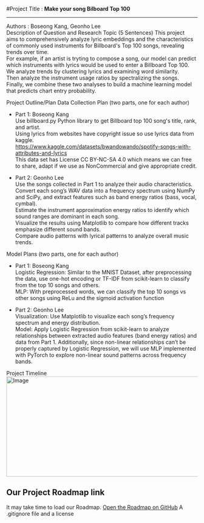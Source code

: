 #Project Title : **Make your song Bilboard Top 100**  
<hr>
Authors : Boseong Kang, Geonho Lee
<br>
Description of Question and Research Topic (5 Sentences)
This project aims to comprehensively analyze lyric embeddings and the characteristics of commonly used instruments for Billboard's Top 100 songs, revealing trends over time. <br>
For example, if an artist is tryting to compose a song, our model can predict which instruments with lyrics would be used to enter a Billboard Top 100. <br>
We analyze trends by clustering lyrics and examining word similarity. <br>
Then analyze the instrument usage ratios by spectralizing the songs. <br>
Finally, we combine these two analyses to build a machine learning model that predicts chart entry probability. <br>

Project Outline/Plan
Data Collection Plan (two parts, one for each author)<br>
- Part 1: Boseong Kang <br>
Use billboard.py Python library to get Billboard top 100 song's title, rank, and artist. <br>
Using lyrics from websites have copyright issue so use lyrics data from kaggle. <br>
https://www.kaggle.com/datasets/bwandowando/spotify-songs-with-attributes-and-lyrics <br>
This data set has License CC BY-NC-SA 4.0 which means we can free to share, adapt if we use as NonCommercial and give appropriate credit. <br>

- Part 2: Geonho Lee <br>
Use the songs collected in Part 1 to analyze their audio characteristics. <br>
Convert each song’s WAV data into a frequency spectrum using NumPy and SciPy, and extract features such as band energy ratios (bass, vocal, cymbal). <br>
Estimate the instrument approximation energy ratios to identify which sound ranges are dominant in each song. <br>
Visualize the results using Matplotlib to compare how different tracks emphasize different sound bands. <br>
Compare audio patterns with lyrical patterns to analyze overall music trends. <br>

Model Plans (two parts, one for each author) <br>
- Part 1: Boseong Kang <br>
Logistic Regression: Similar to the MNIST Dataset, after preprocessing the data, use one-hot encoding or TF-IDF from scikit-learn to classify from the top 10 songs and others. <br>
MLP: With preprocessed words, we can classify the top 10 songs vs other songs using ReLu and the sigmoid activation function

- Part 2: Geonho Lee <br>
Visualization: Use Matplotlib to visualize each song’s frequency spectrum and energy distribution. <br> 
Model: Apply Logistic Regression from scikit-learn to analyze relationships between extracted audio features (band energy ratios) and data from Part 1. Additionally, since non-linear relationships can’t be properly captured by Logistic Regression, we will use MLP implemented with PyTorch to explore non-linear sound patterns across frequency bands.<br>

Project Timeline
<img width="1713" height="264" alt="Image" src="https://github.com/user-attachments/assets/a10e609a-4738-4381-80b8-b7c915fb93d7" />
## Our Project Roadmap link 
It may take time to load our Roadmap.
[Open the Roadmap on GitHub](https://github.com/users/boseongkang/projects/2/views/1?layout=roadmap)
A .gitignore file and a license

